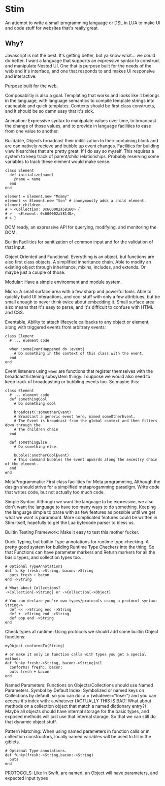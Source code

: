 # Stim

An attempt to write a small programming language or DSL in LUA to make UI and code stuff for websites that's really great.

## Why?
Javascript is not the best. It's getting better, but ya know what... we could do better. I want a language that supports an expressive syntax to construct and manipulate Nested UI. One that is purpose built for the needs of the web and it's interface, and one that responds to and makes UI responsive and interactive.

Purpose built for the web.

Composablitiy is also a goal. Templating that works and looks like it belongs in the language, with language semantics to compile template strings into cacheable and quick templates. Contexts should be first class constructs, and it should be so damn easy that it's sick.

Animation: Expressive syntax to manipulate values over time, to broadcast the change of those values, and to provide in language facilities to ease from one value to another.

Buildable, Objects broadcast their initililization to their containing block and are can natively recieve and bubble up event changes. Facilities for building view hiearchies that are pretty great, If I do say so myself. This requires a system to keep track of parent/child relationships. Probably reserving some variables to track these element would make sense.
```stim
class Element
  def initialize(name)
    @name = name
  end
end

element = Element.new "Mommy"
element << Element.new "Son" # anonymously adds a child element.
element.children
# > <Collection: 0x600002a58160> {
# >   <Element: 0x600002a58140>,
# > }
```

DOM ready, an expressive API for querying, modifying, and monitoring the DOM.

Builtin Facilities for sanitization of common input and for the validation of that input.

Object Oriented and Functional. Everything is an object, but functions are also first class objects. A simplified inheritance chain. Able to modify an existing object through inheritance, mixins, includes, and extends. Or maybe just a couple of those.

Modular: Have a simple environment and module system.

Micro: A small surface area with a few sharp and powerful tools. Able to quickly build UI Interactions, and cool stuff with only a few attribtues, but be small enough to never think twice about embedding it. Small surface area also means that it's easy to parse, and it's difficult to confuse with HTML and CSS.

Eventable, Ability to attach lifecycle callbacks to any object or element, along with triggered events from arbitrary events:
```stim
class Element
  # ... element code

  when :someEventHappened do |event|
    # Do something in the context of this class with the event.
  end
end
```

Event listeners using `when` are functions that register themselves with the broadcast/listening subsystem thingy. I suppose we would also need to keep track of broadcasting or bubbling events too. So maybe this:
```stim
class Element
  # ... element code
  def somethingCool
    # Do something cool

    broadcast(:someOtherEvent)
    # Broadcast a generic event here, named someOtherEvent.
    # The Event is broadcast from the global context and then filters down through the
    # The children chain
  end

  def somethingElse
    # Do something else.

    bubble(:anotherCoolEvent)
    # This command bubbles the event upwards along the ancestry chain of the element.
  end
end
```


MetaProgrammatic: First class facilities for Meta programming, Although the design should strive for a simplified metaprogamming paradigm. Write code that writes code, but not actually too much code.

Simple Syntax: Although we want the language to be expressive, we also don't want the language to have too many ways to do something. Keeping the language simple to parse with as few features as possible until we get what we want is paramount. More complicated features could be written in Stim itself, hopefully to get the Lua bytecode parser to bless us.

Builtin Testing Framework: Make it easy to test this mother fucker.

Duck Typing, but builtin Type annotations for runtime type checking. A pretty good system for building Runtime Type Checkers into the thing. So that Functions can have parameter markers and Return markers for all the basic types, and collection types too.
```stim
# Optional TypeAnnotations
def funky fresh:->String, bacon:->String
  puts fresh + bacon
end ->String

# What about Collections?
->Collection[->String] or ->Collection[->Object]

# You can declare you're own types/protocols using a protocol syntax:
String->
  def << ->String end ->String
  def + ->String end ->String
  def pop end ->String
end
```

Check types at runtime: Using protocols we should add some builtin Object functions:
```stim
myObject.conformsTo(String)

# or make it only in function calls with types you get a special method:
def funky fresh:->String, bacon:->String|nil
  conforms? fresh:, bacon:
  puts fresh + bacon
end
```

Named Parameters: Functions on Objects/Collections should use Named Parameters.
Symbol by Default Index: Symbolized or named keys on Collections by default, so you can do: a = {whatever="loser"} and you can access it's index with: a.whatever (ACTUALLY THIS IS BAD! What about methods on a collection object that match a named dictionary entry?) Maybe all objects should have internal storage for the basic types, and exposed methods will just use that internal storage. So that we can still do that dynamic object stuff.

Pattern Matching: When using named parameters in function calls or in collection constructors, locally named variables will be used to fill in the giblets.
```stim
# Optional Type annotations.
def funky(fresh:->String,bacon:->String)
  puts
end
```

PROTOCOLS: Like in Swift, are named, an Object will have parameters, and expected input types
